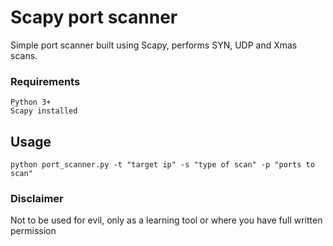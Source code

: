 # Scapy port scanner

Simple port scanner built using Scapy, performs SYN, UDP and Xmas scans.

### Requirements

	Python 3+
	Scapy installed


## Usage

	python port_scanner.py -t "target ip" -s "type of scan" -p "ports to scan"

### Disclaimer

Not to be used for evil, only as a learning tool or where you have full written permission
